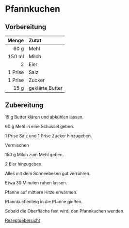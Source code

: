 # Pfannkuchen

## Vorbereitung

|   Menge | Zutat           |
| -------:|:--------------- |
|    60 g | Mehl            |
|  150 ml | Milch           | 
|       2 | Eier            |
| 1 Prise | Salz            |
| 1 Prise | Zucker          |
|    15 g | geklärte Butter |

## Zubereitung

15 g Butter klären und abkühlen lassen.

60 g Mehl in eine Schüssel geben.

1 Prise Salz und 1 Prise Zucker hinzugeben.

Vermischen

150 g Milch zum Mehl geben.

2 Eier hinzugeben.

Alles mit dem Schneebesen gut verrühren.

Etwa 30 Minuten ruhen lassen.

Pfanne auf mittlere Hitze erwärmen.

Pfannkuchenteig in die Pfanne gießen.

Sobald die Oberfläche fest wird, den Pfannkuchen wenden.

[Rezeptuebersicht](./index.md)
